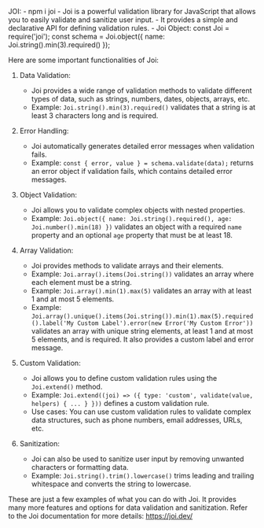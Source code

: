 JOI:
    - npm i joi
    - Joi is a powerful validation library for JavaScript that allows you to easily validate and sanitize user input.
    - It provides a simple and declarative API for defining validation rules.
    - Joi Object:
        const Joi = require('joi');
        const schema = Joi.object({
                name: Joi.string().min(3).required()
        });

Here are some important functionalities of Joi:
1. Data Validation:
   - Joi provides a wide range of validation methods to validate different types of data, such as strings, numbers, dates, objects, arrays, etc.
   - Example: `Joi.string().min(3).required()` validates that a string is at least 3 characters long and is required.

2. Error Handling:
   - Joi automatically generates detailed error messages when validation fails.
   - Example: `const { error, value } = schema.validate(data);` returns an error object if validation fails, which contains detailed error messages.

3. Object Validation:
   - Joi allows you to validate complex objects with nested properties.
   - Example: `Joi.object({ name: Joi.string().required(), age: Joi.number().min(18) })` validates an object with a required `name` property and an optional `age` property that must be at least 18.

4. Array Validation:
   - Joi provides methods to validate arrays and their elements.
   - Example: `Joi.array().items(Joi.string())` validates an array where each element must be a string.
   - Example: `Joi.array().min(1).max(5)` validates an array with at least 1 and at most 5 elements.
   - Example: `Joi.array().unique().items(Joi.string()).min(1).max(5).required().label('My Custom Label').error(new Error('My Custom Error'))` 
      validates an array with unique string elements, at least 1 and at most 5 elements, and is required. It also provides a custom label and error message. 

5. Custom Validation:
   - Joi allows you to define custom validation rules using the `Joi.extend()` method.
   - Example: `Joi.extend((joi) => ({ type: 'custom', validate(value, helpers) { ... } }))` defines a custom validation rule.
   - Use cases: You can use custom validation rules to validate complex data structures, such as phone numbers, email addresses, URLs, etc.

6. Sanitization:
   - Joi can also be used to sanitize user input by removing unwanted characters or formatting data.
   - Example: `Joi.string().trim().lowercase()` trims leading and trailing whitespace and converts the string to lowercase.

These are just a few examples of what you can do with Joi. 
It provides many more features and options for data validation and sanitization. 
Refer to the Joi documentation for more details: https://joi.dev/